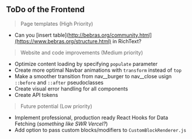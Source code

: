 ## ToDo of the Frontend


> Page templates (High Priority)
- Can you [insert table](http://bebras.org/community.html](https://www.bebras.org/structure.html) in RichText?

> Website and code improvements (Medium priority)
- Optimize content loading by specifying `populate` parameter
- Create more optimal Navbar animations with `transform` instead of `top`
- Make a smoother transition from nav__burger to nav__close usign` ::before` and `::after` pseudoclasses
- Create visual error handling for all components
- Create API tokens
  
> Future potential (Low priority)
- Implement professional, production ready React Hooks for Data Fetching (*something like SWR Vercel?*)
- Add option to pass custom blocks/modifiers to `CustomBlockRenderer.js`
